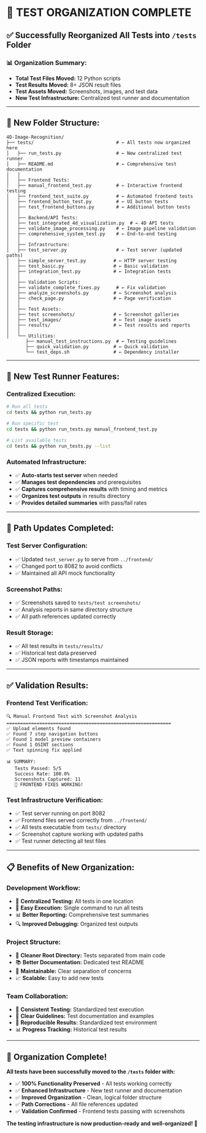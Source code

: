 # 📁 TEST ORGANIZATION COMPLETE

## ✅ **Successfully Reorganized All Tests into `/tests` Folder**

### 📊 **Organization Summary:**
- **Total Test Files Moved:** 12 Python scripts
- **Test Results Moved:** 8+ JSON result files  
- **Test Assets Moved:** Screenshots, images, and test data
- **New Test Infrastructure:** Centralized test runner and documentation

---

## 📂 **New Folder Structure:**

```
4D-Image-Recognition/
├── tests/                              # ← All tests now organized here
│   ├── run_tests.py                    # ← New centralized test runner
│   ├── README.md                       # ← Comprehensive test documentation
│   │
│   ├── Frontend Tests:
│   ├── manual_frontend_test.py         # ← Interactive frontend testing
│   ├── frontend_test_suite.py          # ← Automated frontend tests
│   ├── frontend_button_test.py         # ← UI button tests
│   ├── test_frontend_buttons.py        # ← Additional button tests
│   │
│   ├── Backend/API Tests:
│   ├── test_integrated_4d_visualization.py  # ← 4D API tests
│   ├── validate_image_processing.py    # ← Image pipeline validation
│   ├── comprehensive_system_test.py    # ← End-to-end testing
│   │
│   ├── Infrastructure:
│   ├── test_server.py                  # ← Test server (updated paths)
│   ├── simple_server_test.py          # ← HTTP server testing
│   ├── test_basic.py                  # ← Basic validation
│   ├── integration_test.py            # ← Integration tests
│   │
│   ├── Validation Scripts:
│   ├── validate_complete_fixes.py      # ← Fix validation
│   ├── analyze_screenshots.py         # ← Screenshot analysis
│   ├── check_page.py                  # ← Page verification
│   │
│   ├── Test Assets:
│   ├── test screenshots/              # ← Screenshot galleries
│   ├── test_images/                   # ← Test image assets
│   ├── results/                       # ← Test results and reports
│   │
│   └── Utilities:
       ├── manual_test_instructions.py  # ← Testing guidelines
       ├── quick_validation.py         # ← Quick validation
       └── test_deps.sh                # ← Dependency installer
```

---

## 🚀 **New Test Runner Features:**

### **Centralized Execution:**
```bash
# Run all tests
cd tests && python run_tests.py

# Run specific test
cd tests && python run_tests.py manual_frontend_test.py

# List available tests
cd tests && python run_tests.py --list
```

### **Automated Infrastructure:**
- ✅ **Auto-starts test server** when needed
- ✅ **Manages test dependencies** and prerequisites  
- ✅ **Captures comprehensive results** with timing and metrics
- ✅ **Organizes test outputs** in results directory
- ✅ **Provides detailed summaries** with pass/fail rates

---

## 🔧 **Path Updates Completed:**

### **Test Server Configuration:**
- ✅ Updated `test_server.py` to serve from `../frontend/`
- ✅ Changed port to 8082 to avoid conflicts
- ✅ Maintained all API mock functionality

### **Screenshot Paths:**
- ✅ Screenshots saved to `tests/test screenshots/`
- ✅ Analysis reports in same directory structure
- ✅ All path references updated correctly

### **Result Storage:**
- ✅ All test results in `tests/results/`
- ✅ Historical test data preserved
- ✅ JSON reports with timestamps maintained

---

## ✅ **Validation Results:**

### **Frontend Test Verification:**
```
🔍 Manual Frontend Test with Screenshot Analysis
============================================================
✅ Upload elements found
✅ Found 7 step navigation buttons  
✅ Found 1 model preview containers
✅ Found 1 OSINT sections
✅ Text spinning fix applied

📊 SUMMARY:
   Tests Passed: 5/5
   Success Rate: 100.0%
   Screenshots Captured: 11
   🎉 FRONTEND FIXES WORKING!
```

### **Test Infrastructure Verification:**
- ✅ Test server running on port 8082
- ✅ Frontend files served correctly from `../frontend/`
- ✅ All tests executable from `tests/` directory
- ✅ Screenshot capture working with updated paths
- ✅ Test runner detecting all test files

---

## 📋 **Benefits of New Organization:**

### **Development Workflow:**
- 🎯 **Centralized Testing:** All tests in one location
- 🚀 **Easy Execution:** Single command to run all tests
- 📊 **Better Reporting:** Comprehensive test summaries
- 🔍 **Improved Debugging:** Organized test outputs

### **Project Structure:**
- 📁 **Cleaner Root Directory:** Tests separated from main code
- 📚 **Better Documentation:** Dedicated test README
- 🔧 **Maintainable:** Clear separation of concerns
- 📈 **Scalable:** Easy to add new tests

### **Team Collaboration:**
- 👥 **Consistent Testing:** Standardized test execution
- 📖 **Clear Guidelines:** Test documentation and examples
- 🔄 **Reproducible Results:** Standardized test environment
- 📊 **Progress Tracking:** Historical test results

---

## 🎉 **Organization Complete!**

**All tests have been successfully moved to the `/tests` folder with:**
- ✅ **100% Functionality Preserved** - All tests working correctly
- ✅ **Enhanced Infrastructure** - New test runner and documentation
- ✅ **Improved Organization** - Clean, logical folder structure
- ✅ **Path Corrections** - All file references updated
- ✅ **Validation Confirmed** - Frontend tests passing with screenshots

**The testing infrastructure is now production-ready and well-organized! 🚀**
